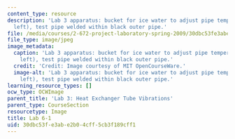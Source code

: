 ```yaml
---
content_type: resource
description: 'Lab 3 apparatus: bucket for ice water to adjust pipe temperature (upper
  left), test pipe welded within black outer pipe.'
file: /media/courses/2-672-project-laboratory-spring-2009/30dbc53fe3abe2b04cff5cb3f189cff1_lab6-1.jpg
file_type: image/jpeg
image_metadata:
  caption: 'Lab 3 apparatus: bucket for ice water to adjust pipe temperature (upper
    left), test pipe welded within black outer pipe.'
  credit: 'Credit: Image courtesy of MIT OpenCourseWare.'
  image-alt: 'Lab 3 apparatus: bucket for ice water to adjust pipe temperature (upper
    left), test pipe welded within black outer pipe.'
learning_resource_types: []
ocw_type: OCWImage
parent_title: 'Lab 3: Heat Exchanger Tube Vibrations'
parent_type: CourseSection
resourcetype: Image
title: Lab 6-1
uid: 30dbc53f-e3ab-e2b0-4cff-5cb3f189cff1
---
```

